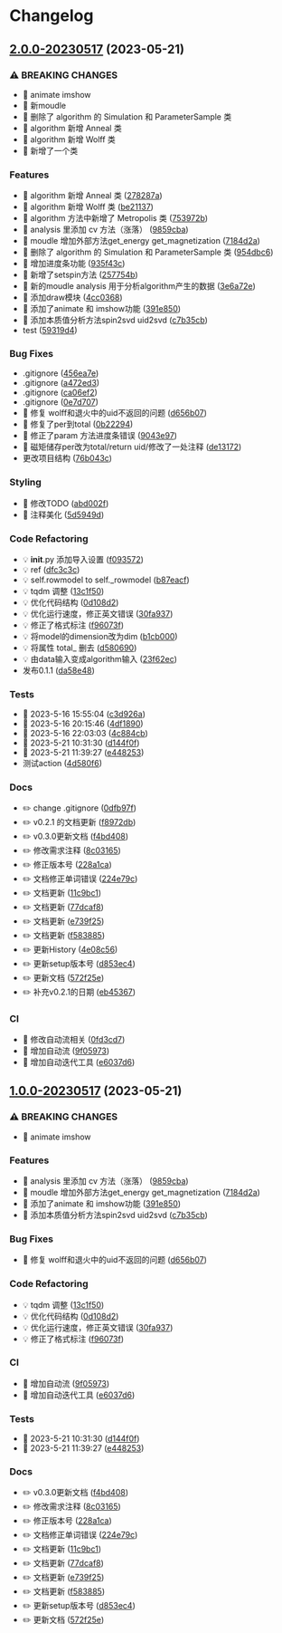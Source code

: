 # Changelog

## [2.0.0-20230517](https://github.com/UynajGI/mcmc_statphys/compare/v1.0.0-20230517...v2.0.0-20230517) (2023-05-21)


### ⚠ BREAKING CHANGES

* 🧨 animate imshow
* 🧨 新moudle
* 🧨 删除了 algorithm 的 Simulation 和 ParameterSample 类
* 🧨 algorithm 新增 Anneal 类
* 🧨 algorithm 新增 Wolff 类
* 🧨 新增了一个类

### Features

* 🎸 algorithm 新增 Anneal 类 ([278287a](https://github.com/UynajGI/mcmc_statphys/commit/278287a7e0fd132ada866205339ccadb240eb59f))
* 🎸 algorithm 新增 Wolff 类 ([be21137](https://github.com/UynajGI/mcmc_statphys/commit/be21137daf8ff951fb86f9689e894d9988cd4491))
* 🎸 algorithm 方法中新增了 Metropolis 类 ([753972b](https://github.com/UynajGI/mcmc_statphys/commit/753972b232509f452a25671ed4451b47e807b291))
* 🎸 analysis 里添加 cv 方法（涨落） ([9859cba](https://github.com/UynajGI/mcmc_statphys/commit/9859cba34897ca9a5d3676ab23e2f49ef62c0c2e))
* 🎸 moudle 增加外部方法get_energy get_magnetization ([7184d2a](https://github.com/UynajGI/mcmc_statphys/commit/7184d2a5db80d42e375bf3af22521b0585ea8bac))
* 🎸 删除了 algorithm 的 Simulation 和 ParameterSample 类 ([954dbc6](https://github.com/UynajGI/mcmc_statphys/commit/954dbc69783dc9356bf57f2bc0f7ba543e0106a1))
* 🎸 增加进度条功能 ([935f43c](https://github.com/UynajGI/mcmc_statphys/commit/935f43c2701f5a08945a61a14c7922dcbbca772b))
* 🎸 新增了setspin方法 ([257754b](https://github.com/UynajGI/mcmc_statphys/commit/257754bbc4df6db8931a83cf4b29da4f65e12333))
* 🎸 新的moudle analysis 用于分析algorithm产生的数据 ([3e6a72e](https://github.com/UynajGI/mcmc_statphys/commit/3e6a72e1a8f279e703b09b851cb51f7053f46c97))
* 🎸 添加draw模块 ([4cc0368](https://github.com/UynajGI/mcmc_statphys/commit/4cc0368e31ddfaba66a8a821f49bbc310b5b2622))
* 🎸 添加了animate 和 imshow功能 ([391e850](https://github.com/UynajGI/mcmc_statphys/commit/391e8509ca687b270c05060f3a4d8c552e0d258d))
* 🎸 添加本质值分析方法spin2svd uid2svd ([c7b35cb](https://github.com/UynajGI/mcmc_statphys/commit/c7b35cb877ef4e8e51491a151561740da4527400))
* test ([59319d4](https://github.com/UynajGI/mcmc_statphys/commit/59319d4301cf6e3b85f45615b8615434c488773e))


### Bug Fixes

* .gitignore ([456ea7e](https://github.com/UynajGI/mcmc_statphys/commit/456ea7e7ceb553698a49c2b164297682cba06288))
* .gitignore ([a472ed3](https://github.com/UynajGI/mcmc_statphys/commit/a472ed38fd24d53f74bb3870172ec3641ee798a1))
* .gitignore ([ca06ef2](https://github.com/UynajGI/mcmc_statphys/commit/ca06ef28e792ac71cdbb1db5694e3c8c7ac77a48))
* .gitignore ([0e7d707](https://github.com/UynajGI/mcmc_statphys/commit/0e7d707fa70e8b352d2397166f3d314ebe2a0c5c))
* 🐛 修复 wolff和退火中的uid不返回的问题 ([d656b07](https://github.com/UynajGI/mcmc_statphys/commit/d656b07b03e3e78b6251807a409688ec095ea53d))
* 🐛 修复了per到total ([0b22294](https://github.com/UynajGI/mcmc_statphys/commit/0b22294f68f3c5180b342ee4cdaa3fa776820295))
* 🐛 修正了param 方法进度条错误 ([9043e97](https://github.com/UynajGI/mcmc_statphys/commit/9043e976ee4ecc6fea28e4d085c46b8982a16f10))
* 🐛 磁矩储存per改为total/return uid/修改了一处注释 ([de13172](https://github.com/UynajGI/mcmc_statphys/commit/de131721d393a669030da64566e28b8ed5cc1908))
* 更改项目结构 ([76b043c](https://github.com/UynajGI/mcmc_statphys/commit/76b043c2953dd308a1ef44d1d32d6c68f8ce10dc))


### Styling

* 💄 修改TODO ([abd002f](https://github.com/UynajGI/mcmc_statphys/commit/abd002fa5fd7c990c05264532848d1aea3de4f70))
* 💄 注释美化 ([5d5949d](https://github.com/UynajGI/mcmc_statphys/commit/5d5949d6f6bba8a49a6e8b3d6a52b5728e99d2f8))


### Code Refactoring

* 💡 __init__.py 添加导入设置 ([f093572](https://github.com/UynajGI/mcmc_statphys/commit/f093572748e16bce9e5322fe93295ac9111ce38d))
* 💡 ref ([dfc3c3c](https://github.com/UynajGI/mcmc_statphys/commit/dfc3c3c9c2a5dbc4d811e4d81f945363b890a795))
* 💡 self.rowmodel to self._rowmodel ([b87eacf](https://github.com/UynajGI/mcmc_statphys/commit/b87eacfa102bb065361248cd7a8dc43cfeb1556b))
* 💡 tqdm 调整 ([13c1f50](https://github.com/UynajGI/mcmc_statphys/commit/13c1f506a23019b8e5323fd820826f10ad7400ff))
* 💡 优化代码结构 ([0d108d2](https://github.com/UynajGI/mcmc_statphys/commit/0d108d2c8a2c804c459a92b06e44b11187fcf882))
* 💡 优化运行速度，修正英文错误 ([30fa937](https://github.com/UynajGI/mcmc_statphys/commit/30fa937a916bb5624da7ed6a97404e4e9a9fee41))
* 💡 修正了格式标注 ([f96073f](https://github.com/UynajGI/mcmc_statphys/commit/f96073f032e7d85bc733d539109711d197da5945))
* 💡 将model的dimension改为dim ([b1cb000](https://github.com/UynajGI/mcmc_statphys/commit/b1cb00064cbf8ec3f83de589d0616ac0bfd10811))
* 💡 将属性 total_ 删去 ([d580690](https://github.com/UynajGI/mcmc_statphys/commit/d5806908494df1cfa2ce05039e8af336aa34b244))
* 💡 由data输入变成algorithm输入 ([23f62ec](https://github.com/UynajGI/mcmc_statphys/commit/23f62ec4d5034bbee0354b232b6d10c0f959b354))
* 发布0.1.1 ([da58e48](https://github.com/UynajGI/mcmc_statphys/commit/da58e48870ec8b823cf8a7a4de9a6168fc8e2c20))


### Tests

* 💍 2023-5-16 15:55:04 ([c3d926a](https://github.com/UynajGI/mcmc_statphys/commit/c3d926a5e7c2acdf7e753a04634b4ced8a904300))
* 💍 2023-5-16 20:15:46 ([4df1890](https://github.com/UynajGI/mcmc_statphys/commit/4df1890ff5598c43ca4b24e9b8d040b82a72a1fd))
* 💍 2023-5-16 22:03:03 ([4c884cb](https://github.com/UynajGI/mcmc_statphys/commit/4c884cb1520eb27badf8ffd2100daf0070976d81))
* 💍 2023-5-21 10:31:30 ([d144f0f](https://github.com/UynajGI/mcmc_statphys/commit/d144f0f7a8155bb8fc1ef35868585dfd193c89c8))
* 💍 2023-5-21 11:39:27 ([e448253](https://github.com/UynajGI/mcmc_statphys/commit/e448253a8ff24626cc30a2408aa55fed2ea75692))
* 测试action ([4d580f6](https://github.com/UynajGI/mcmc_statphys/commit/4d580f63567b7992bc6b74fb966947f03f229d28))


### Docs

* ✏️ change .gitignore ([0dfb97f](https://github.com/UynajGI/mcmc_statphys/commit/0dfb97fdeae2bf47361e1889eaa6f132eb6d78df))
* ✏️ v0.2.1 的文档更新 ([f8972db](https://github.com/UynajGI/mcmc_statphys/commit/f8972db1c2c400c512472fb1242db46ac394ef8c))
* ✏️ v0.3.0更新文档 ([f4bd408](https://github.com/UynajGI/mcmc_statphys/commit/f4bd4085ee0addc620f848f4901d961ac7670308))
* ✏️ 修改需求注释 ([8c03165](https://github.com/UynajGI/mcmc_statphys/commit/8c03165535ffcb4f5b29e901a14bcb1f4d3ba481))
* ✏️ 修正版本号 ([228a1ca](https://github.com/UynajGI/mcmc_statphys/commit/228a1ca7ba616b7d9d79f6f2026679668ece2ec9))
* ✏️ 文档修正单词错误 ([224e79c](https://github.com/UynajGI/mcmc_statphys/commit/224e79cdf83dce0b62d95edcd5100a9654933465))
* ✏️ 文档更新 ([11c9bc1](https://github.com/UynajGI/mcmc_statphys/commit/11c9bc1d2c0eb4c13f432db4a1f89927c956bb26))
* ✏️ 文档更新 ([77dcaf8](https://github.com/UynajGI/mcmc_statphys/commit/77dcaf80a6b725ab2ac3538127d4371b7817084c))
* ✏️ 文档更新 ([e739f25](https://github.com/UynajGI/mcmc_statphys/commit/e739f250688263a842f35049d6c84b6848a164b2))
* ✏️ 文档更新 ([f583885](https://github.com/UynajGI/mcmc_statphys/commit/f583885de61f8532d065eac099b2e065cd009cc2))
* ✏️ 更新History ([4e08c56](https://github.com/UynajGI/mcmc_statphys/commit/4e08c56a68b10e1f87b294b04d9064a844f8b54d))
* ✏️ 更新setup版本号 ([d853ec4](https://github.com/UynajGI/mcmc_statphys/commit/d853ec4138b2c03283307692867df9eaed520f80))
* ✏️ 更新文档 ([572f25e](https://github.com/UynajGI/mcmc_statphys/commit/572f25ea2173311f06aa15bedd143287bdb42a02))
* ✏️ 补充v0.2.1的日期 ([eb45367](https://github.com/UynajGI/mcmc_statphys/commit/eb453670e67e61402c59ce2ec47371a775cca8ad))


### CI

* 🎡 修改自动流相关 ([0fd3cd7](https://github.com/UynajGI/mcmc_statphys/commit/0fd3cd73eb33cbc00eb2db3d8175986a973976c9))
* 🎡 增加自动流 ([9f05973](https://github.com/UynajGI/mcmc_statphys/commit/9f05973e2dc3c303d22fc0164090528bbf8f1512))
* 🎡 增加自动迭代工具 ([e6037d6](https://github.com/UynajGI/mcmc_statphys/commit/e6037d694c16e9882c36ba843ab9331d2c5f58bc))

## [1.0.0-20230517](https://github.com/UynajGI/mcmc_statphys/compare/v0.2.1-20230517...v1.0.0-20230517) (2023-05-21)


### ⚠ BREAKING CHANGES

* 🧨 animate imshow

### Features

* 🎸 analysis 里添加 cv 方法（涨落） ([9859cba](https://github.com/UynajGI/mcmc_statphys/commit/9859cba34897ca9a5d3676ab23e2f49ef62c0c2e))
* 🎸 moudle 增加外部方法get_energy get_magnetization ([7184d2a](https://github.com/UynajGI/mcmc_statphys/commit/7184d2a5db80d42e375bf3af22521b0585ea8bac))
* 🎸 添加了animate 和 imshow功能 ([391e850](https://github.com/UynajGI/mcmc_statphys/commit/391e8509ca687b270c05060f3a4d8c552e0d258d))
* 🎸 添加本质值分析方法spin2svd uid2svd ([c7b35cb](https://github.com/UynajGI/mcmc_statphys/commit/c7b35cb877ef4e8e51491a151561740da4527400))


### Bug Fixes

* 🐛 修复 wolff和退火中的uid不返回的问题 ([d656b07](https://github.com/UynajGI/mcmc_statphys/commit/d656b07b03e3e78b6251807a409688ec095ea53d))


### Code Refactoring

* 💡 tqdm 调整 ([13c1f50](https://github.com/UynajGI/mcmc_statphys/commit/13c1f506a23019b8e5323fd820826f10ad7400ff))
* 💡 优化代码结构 ([0d108d2](https://github.com/UynajGI/mcmc_statphys/commit/0d108d2c8a2c804c459a92b06e44b11187fcf882))
* 💡 优化运行速度，修正英文错误 ([30fa937](https://github.com/UynajGI/mcmc_statphys/commit/30fa937a916bb5624da7ed6a97404e4e9a9fee41))
* 💡 修正了格式标注 ([f96073f](https://github.com/UynajGI/mcmc_statphys/commit/f96073f032e7d85bc733d539109711d197da5945))


### CI

* 🎡 增加自动流 ([9f05973](https://github.com/UynajGI/mcmc_statphys/commit/9f05973e2dc3c303d22fc0164090528bbf8f1512))
* 🎡 增加自动迭代工具 ([e6037d6](https://github.com/UynajGI/mcmc_statphys/commit/e6037d694c16e9882c36ba843ab9331d2c5f58bc))


### Tests

* 💍 2023-5-21 10:31:30 ([d144f0f](https://github.com/UynajGI/mcmc_statphys/commit/d144f0f7a8155bb8fc1ef35868585dfd193c89c8))
* 💍 2023-5-21 11:39:27 ([e448253](https://github.com/UynajGI/mcmc_statphys/commit/e448253a8ff24626cc30a2408aa55fed2ea75692))


### Docs

* ✏️ v0.3.0更新文档 ([f4bd408](https://github.com/UynajGI/mcmc_statphys/commit/f4bd4085ee0addc620f848f4901d961ac7670308))
* ✏️ 修改需求注释 ([8c03165](https://github.com/UynajGI/mcmc_statphys/commit/8c03165535ffcb4f5b29e901a14bcb1f4d3ba481))
* ✏️ 修正版本号 ([228a1ca](https://github.com/UynajGI/mcmc_statphys/commit/228a1ca7ba616b7d9d79f6f2026679668ece2ec9))
* ✏️ 文档修正单词错误 ([224e79c](https://github.com/UynajGI/mcmc_statphys/commit/224e79cdf83dce0b62d95edcd5100a9654933465))
* ✏️ 文档更新 ([11c9bc1](https://github.com/UynajGI/mcmc_statphys/commit/11c9bc1d2c0eb4c13f432db4a1f89927c956bb26))
* ✏️ 文档更新 ([77dcaf8](https://github.com/UynajGI/mcmc_statphys/commit/77dcaf80a6b725ab2ac3538127d4371b7817084c))
* ✏️ 文档更新 ([e739f25](https://github.com/UynajGI/mcmc_statphys/commit/e739f250688263a842f35049d6c84b6848a164b2))
* ✏️ 文档更新 ([f583885](https://github.com/UynajGI/mcmc_statphys/commit/f583885de61f8532d065eac099b2e065cd009cc2))
* ✏️ 更新setup版本号 ([d853ec4](https://github.com/UynajGI/mcmc_statphys/commit/d853ec4138b2c03283307692867df9eaed520f80))
* ✏️ 更新文档 ([572f25e](https://github.com/UynajGI/mcmc_statphys/commit/572f25ea2173311f06aa15bedd143287bdb42a02))
